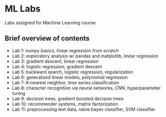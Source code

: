 # ML Labs
Labs assigned for Machine Learning course 

## Brief overview of contents
- Lab 1: numpy basics, linear regression from scratch
- Lab 2: exploratory analysis w/ pandas and matplotlib, linear regression
- Lab 3: gradient descent, linear regression
- Lab 4: logistic regression, gradient descent
- Lab 5: backward search, logistic regression, regularization
- Lab 6: generalized linear models, polynomial regression
- Lab 7: K-nearest neighbor, time series classification
- Lab 8: character recognition via neural networks, CNN, hyperparameter tuning
- Lab 9: decision trees, gradient boosted decision trees
- Lab 10: recommender systems, matrix factorization
- Lab 11: preprocessing text data, naive bayes classifier, SVM classifier
